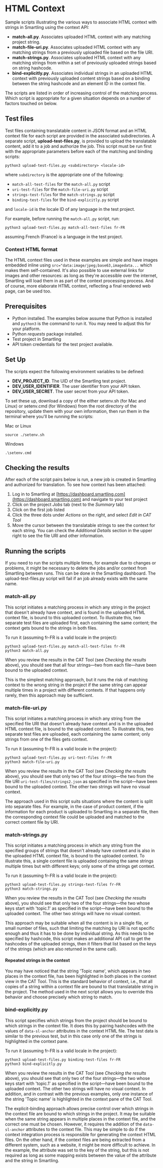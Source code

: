 # HTML Context

Sample scripts illustrating the various ways to associate HTML context with strings in Smartling using the context API:

* **match-all.py**. Associates uploaded HTML context with any matching project string.
*  **match-file-uri.py**. Associates uploaded HTML context with any matching strings from a previously uploaded file based on the file URI.
*  **match-strings.py**. Associates uploaded HTML context with any matching strings from within a set of previously uploaded strings based on string hashcode.
*  **bind-explicitly.py**. Associates individual strings in an uploaded HTML context with previously uploaded content strings based on a binding between the string hashcode and an element ID in the context file.

The scripts are listed in order of increasing control of the matching process. Which script is appropriate for a given situation depends on a number of factors touched on below.

## Test files
Test files containing translatable content in JSON format and an HTML context file for each script are provided in the associated subdirectories. A separate script, **upload-test-files.py**, is provided to upload the translatable content, add it to a job and authorize the job. This script must be run first with the appropriate parameters before each of the matching and binding scripts:

```
python3 upload-test-files.py <subdirectory> <locale-id>
```
where `subdirectory` is the appropriate one of the following:

* `match-all-test-files` for the `match-all.py` script
* `uri-test-files` for the `match-file-uri.py` script
* `strings-test-files` for the `match-strings.py` script
* `binding-test-files` for the `bind-explicitly.py` script

and `locale-id` is the locale ID of any language in the test project.

For example, before running the `match-all.py` script, run:

```
python3 upload-test-files.py match-all-test-files fr-FR
```

assuming French (France) is a language in the test project.

### Context HTML format

The HTML context files used in these examples are simple and have images embedded inline using  `src="data:image/jpeg;base63,imagedata...` which makes them self-contained. It's also possible to use external links for images and other resources: as long as they're accessible over the internet, Smartling will load them in as part of the context processing process. And of course, more elaborate HTML context, reflecting a final rendered web page, can be used too.

## Prerequisites
* Python installed. The examples below assume that Python is installed and `python3` is the command to run it. You may need to adjust this for your platform.
* Python *requests* package installed.
* Test project in Smartling
* API token credentials for the test project available.

## Set Up
The scripts expect the following environment variables to be defined:

* **DEV_PROJECT_ID**. The UID of the Smartling test project.
* **DEV_USER_IDENTIFIER**. The user identifier from your API token.
* **DEV_USER_SECRET**. The user secret from your API token.

To set these up, download a copy of the either setenv.sh (for Mac and Linux) or setenv.cmd (for Windows) from the root directory of the repository, update them with your own information, then run them in the terminal where you'll be running the scripts:

Mac or Linux
```
source ./setenv.sh
```
Windows
```
.\setenv.cmd
```

## Checking the results

After each of the script pairs below is run, a new job is created in Smartling and authorized for translation. To see how context has been attached:

1. Log in to Smartling at [https://dashboard.smartling.com](https://dashboard.smartling.com) and navigate to your test project
2. Click on the project *Jobs* tab (next to the *Summary* tab)
3. Click on the first job listed
4. Click the three dots under *Actions* on the right, and select *Edit in CAT Tool*
5. Move the cursor between the translatable strings to see the context for each string. You can check the *Additional Details* section in the upper right to see the file URI and other information.

## Running the scripts

If you need to run the scripts multiple times, for example due to changes or problems, it might be necessary to delete the jobs and/or context from Smartling between runs. This can be done in the Smartling dashboard. The upload-test-files.py script will fail if an job already exists with the same name.

### match-all.py

This script initiates a matching process in which any string in the project that doesn't already have context, and is found in the uploaded HTML context file, is bound to this uploaded context. To illustrate this, two separate test files are uploaded first, each containing the same content; the context gets bound to the strings in both files.

To run it (assuming fr-FR is a valid locale in the project):

```
python3 upload-test-files.py match-all-test-files fr-FR
python3 match-all.py
```

When you review the results in the CAT Tool (see *Checking the results* above), you should see that all four strings—two from each file—have been bound to the uploaded context.

This is the simplest matching approach, but it runs the risk of matching context to the wrong string in the project if the same string can appear multiple times in a project with different contexts. If that happens only rarely, then this approach may be sufficient.

### match-file-uri.py

This script initiates a matching process in which any string from the specified file URI that doesn't already have context and is in the uploaded HTML context file, is bound to the uploaded context. To illustrate this, two separate test files are uploaded, each containing the same content; only strings from one of the files gets context.

To run it (assuming fr-FR is a valid locale in the project):

```
python3 upload-test-files.py uri-test-files fr-FR
python3 match-file-uri.py
```

When you review the results in the CAT Tool (see *Checking the results* above), you should see that only two of the four strings—the two from the file URI `uri-test-files/strings2.json` as specified in the script—have been bound to the uploaded context. The other two strings will have no visual context.

The approach used in this script suits situations where the content is split into separate files. For example, in the case of product content, if the information for each product is uploaded to Smartling in a separate file, then the corresponding context file could be uploaded and matched to the correct content file by URI.

### match-strings.py

This script initiates a matching process in which any string from the specified groups of strings that doesn't already have context and is also  in the uploaded HTML context file, is bound to the uploaded context. To illustrate this, a single content file is uploaded containing the same strings multiple times but with different keys; only some of the strings get context.

To run it (assuming fr-FR is a valid locale in the project):

```
python3 upload-test-files.py strings-test-files fr-FR
python3 match-strings.py
```

When you review the results in the CAT Tool (see *Checking the results* above), you should see that only two of the four strings—the two whose keys start with 'topic.1' as specified in the script—have been bound to the uploaded context. The other two strings will have no visual context.

This approach may be suitable when all the content is in a single file, or small number of files, such that limiting the matching by URI is not specific enough and thus it has to be done by individual string. As this needs to be specified by hashcode, this script makes an additional API call to get the hashcodes of the uploaded strings, then it filters that list based on the keys of the strings (which are also returned in the same call).

#### Repeated strings in the context
You may have noticed that the string 'Topic name', which appears in two places in the context file, has been highlighted in both places in the context view in the CAT Tool. This is the standard behavior of context, i.e., that all copies of a string within a context file are bound to that translatable string in the project. The method used in the next script allows you to override this behavior and choose precisely which string to match.


### bind-explicitly.py

This script specifies which strings from the project should be bound to which strings in the context file. It does this by pairing hashcodes with the values of `data-sl-anchor` attributes in the context HTML file. The test data is similar to the previous test, but in this case only one of the strings is highlighted in the context pane.

To run it (assuming fr-FR is a valid locale in the project):

```
python3 upload-test-files.py binding-test-files fr-FR
python3 bind-explicitly.py
```

When you review the results in the CAT Tool (see *Checking the results* above), you should see that only two of the four strings—the two whose keys start with 'topic.1' as specified in the script—have been bound to the uploaded context. The other two strings will have no visual context. In addition, and in contrast with the previous examples, only one instance of the string 'Topic name' is highlighted in the context pane of the CAT Tool.

The explicit-binding approach allows precise control over which strings in the context file are bound to which strings in the project. It may be suitable when the same string appears in multiple places in the context file, and the correct one must be chosen. However, it requires the addition of the `data-sl-anchor` attributes to the context file. This may be simple to do if the context integration process is responsible for generating the context HTML files. On the other hand, if the context files are being extracted from a different system, such as a website, it might be more difficult to achieve. In the example, the attribute was set to the key of the string, but this is not required as long as some mapping exists between the value of the attribute and the string in Smartling.
